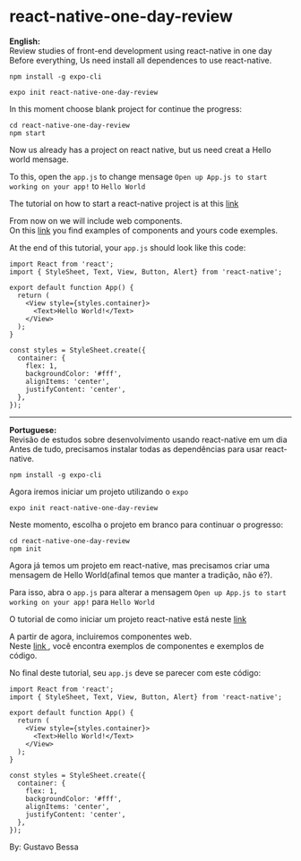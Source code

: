 # react-native-one-day-review
<b>English:</b><br>
Review studies of front-end development using react-native in one day
Before everything, Us need install all dependences to use react-native.
```
npm install -g expo-cli
```

```
expo init react-native-one-day-review
```

In this moment choose blank project for continue the progress:
```
cd react-native-one-day-review
npm start 
```
Now us already has a project on react native, but us need creat a Hello world mensage.

To this, open the `app.js` to change mensage
```Open up App.js to start working on your app!``` to ```Hello World```

The tutorial on how to start a react-native project is at this <a href="https://facebook.github.io/react-native/docs/getting-started">link</a><br>

From now on we will include web components.<br>
On this <a href="https://facebook.github.io/react-native/docs/components-and-apis.html">link</a> you find examples of components and yours code exemples.<br> 

At the end of this tutorial, your `app.js` should look like this code:
```
import React from 'react';
import { StyleSheet, Text, View, Button, Alert} from 'react-native';

export default function App() {
  return (
    <View style={styles.container}>
      <Text>Hello World!</Text>
    </View>
  );
}

const styles = StyleSheet.create({
  container: {
    flex: 1,
    backgroundColor: '#fff',
    alignItems: 'center',
    justifyContent: 'center',
  },
});
```

<hr>
<b>Portuguese:</b><br>
Revisão de estudos sobre desenvolvimento usando react-native em um dia
Antes de tudo, precisamos instalar todas as dependências para usar react-native.

```
npm install -g expo-cli
```
Agora iremos iniciar um projeto utilizando o `expo`

```
expo init react-native-one-day-review
```

Neste momento, escolha o projeto em branco para continuar o progresso:
```
cd react-native-one-day-review
npm init
```
Agora já temos um projeto em react-native, mas precisamos criar uma mensagem de Hello World(afinal temos que manter a tradição, não é?).

Para isso, abra o `app.js` para alterar a mensagem
```Open up App.js to start working on your app!``` para ```Hello World```

O tutorial de como iniciar um projeto react-native está neste <a href="https://facebook.github.io/react-native/docs/getting-started"> link </a> <br>

A partir de agora, incluiremos componentes web.<br>
Neste <a href="https://facebook.github.io/react-native/docs/components-and-apis.html"> link </a>, você encontra exemplos de componentes e exemplos de código. <br>

No final deste tutorial, seu `app.js` deve se parecer com este código:
```
import React from 'react';
import { StyleSheet, Text, View, Button, Alert} from 'react-native';

export default function App() {
  return (
    <View style={styles.container}>
      <Text>Hello World!</Text>
    </View>
  );
}

const styles = StyleSheet.create({
  container: {
    flex: 1,
    backgroundColor: '#fff',
    alignItems: 'center',
    justifyContent: 'center',
  },
});
```
By: Gustavo Bessa
